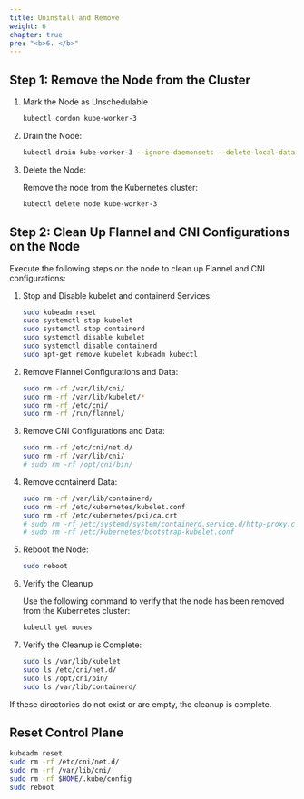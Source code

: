 ```yaml
---
title: Uninstall and Remove
weight: 6
chapter: true
pre: "<b>6. </b>"
---
```


## Step 1: Remove the Node from the Cluster

1. Mark the Node as Unschedulable

    ```bash
    kubectl cordon kube-worker-3
    ```

2. Drain the Node:

    ```bash
    kubectl drain kube-worker-3 --ignore-daemonsets --delete-local-data
    ```
3. Delete the Node:

    Remove the node from the Kubernetes cluster:

    ```bash
    kubectl delete node kube-worker-3  
    ```
## Step 2: Clean Up Flannel and CNI Configurations on the Node

Execute the following steps on the node to clean up Flannel and CNI configurations:

1. Stop and Disable kubelet and containerd Services:


    ```bash
    sudo kubeadm reset
    sudo systemctl stop kubelet
    sudo systemctl stop containerd
    sudo systemctl disable kubelet
    sudo systemctl disable containerd
    sudo apt-get remove kubelet kubeadm kubectl
    ```

2. Remove Flannel Configurations and Data:

    ```bash
    sudo rm -rf /var/lib/cni/
    sudo rm -rf /var/lib/kubelet/*
    sudo rm -rf /etc/cni/
    sudo rm -rf /run/flannel/
    ```

3. Remove CNI Configurations and Data:

    ```bash
    sudo rm -rf /etc/cni/net.d/
    sudo rm -rf /var/lib/cni/
    # sudo rm -rf /opt/cni/bin/
    ```

4. Remove containerd Data:

    ```bash
    sudo rm -rf /var/lib/containerd/
    sudo rm -rf /etc/kubernetes/kubelet.conf 
    sudo rm -rf /etc/kubernetes/pki/ca.crt
    # sudo rm -rf /etc/systemd/system/containerd.service.d/http-proxy.conf
    # sudo rm -rf /etc/kubernetes/bootstrap-kubelet.conf
    ```

5. Reboot the Node:

    ```bash
    sudo reboot
    ```
6. Verify the Cleanup

   Use the following command to verify that the node has been removed from the Kubernetes cluster:

    ```bash
    kubectl get nodes
    ```

7. Verify the Cleanup is Complete:

    ```bash
    sudo ls /var/lib/kubelet
    sudo ls /etc/cni/net.d/
    sudo ls /opt/cni/bin/
    sudo ls /var/lib/containerd/
    ```

If these directories do not exist or are empty, the cleanup is complete. 

## Reset Control Plane

```sh
kubeadm reset
sudo rm -rf /etc/cni/net.d/
sudo rm -rf /var/lib/cni/
sudo rm -rf $HOME/.kube/config
sudo reboot
```